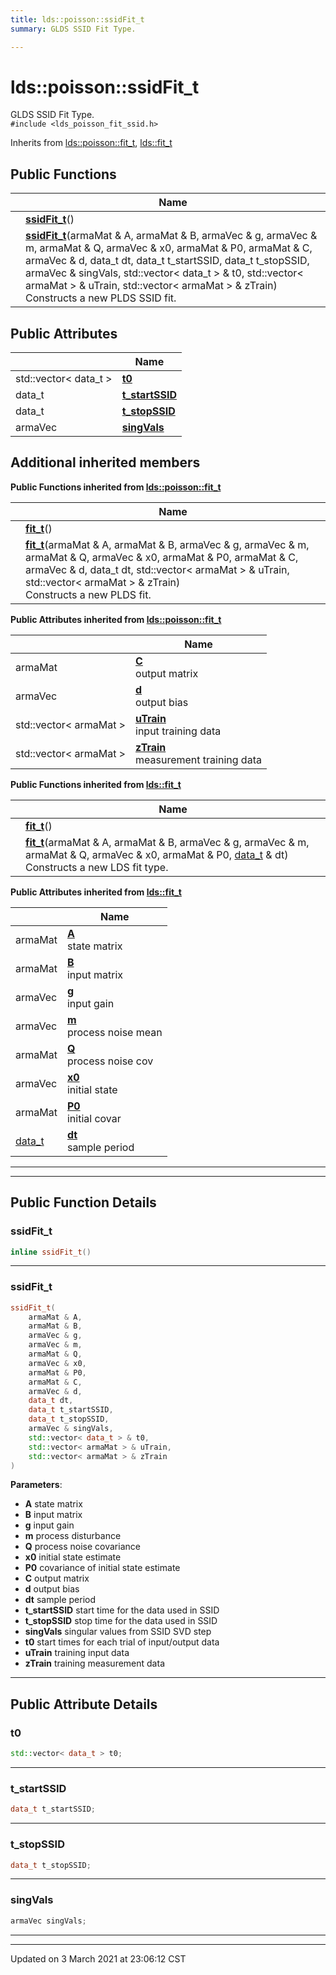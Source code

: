 ```yaml
---
title: lds::poisson::ssidFit_t
summary: GLDS SSID Fit Type. 

---
```


# lds::poisson::ssidFit_t



GLDS SSID Fit Type. 
<br /> `#include <lds_poisson_fit_ssid.h>`

Inherits from [lds::poisson::fit_t](/ldsctrlest/docs/api/classes/classlds_1_1poisson_1_1fit__t/), [lds::fit_t](/ldsctrlest/docs/api/classes/classlds_1_1fit__t/)

## Public Functions

|                | Name           |
| -------------- | -------------- |
| | **[ssidFit_t](/ldsctrlest/docs/api/classes/classlds_1_1poisson_1_1ssid_fit__t/#function-ssidfit_t)**() |
| | **[ssidFit_t](/ldsctrlest/docs/api/classes/classlds_1_1poisson_1_1ssid_fit__t/#function-ssidfit_t)**(armaMat & A, armaMat & B, armaVec & g, armaVec & m, armaMat & Q, armaVec & x0, armaMat & P0, armaMat & C, armaVec & d, data_t dt, data_t t_startSSID, data_t t_stopSSID, armaVec & singVals, std::vector< data_t > & t0, std::vector< armaMat > & uTrain, std::vector< armaMat > & zTrain)<br>Constructs a new PLDS SSID fit.  |

## Public Attributes

|                | Name           |
| -------------- | -------------- |
| std::vector< data_t > | **[t0](/ldsctrlest/docs/api/classes/classlds_1_1poisson_1_1ssid_fit__t/#variable-t0)**  |
| data_t | **[t_startSSID](/ldsctrlest/docs/api/classes/classlds_1_1poisson_1_1ssid_fit__t/#variable-t_startssid)**  |
| data_t | **[t_stopSSID](/ldsctrlest/docs/api/classes/classlds_1_1poisson_1_1ssid_fit__t/#variable-t_stopssid)**  |
| armaVec | **[singVals](/ldsctrlest/docs/api/classes/classlds_1_1poisson_1_1ssid_fit__t/#variable-singvals)**  |

## Additional inherited members

**Public Functions inherited from [lds::poisson::fit_t](/ldsctrlest/docs/api/classes/classlds_1_1poisson_1_1fit__t/)**

|                | Name           |
| -------------- | -------------- |
| | **[fit_t](/ldsctrlest/docs/api/classes/classlds_1_1poisson_1_1fit__t/#function-fit_t)**() |
| | **[fit_t](/ldsctrlest/docs/api/classes/classlds_1_1poisson_1_1fit__t/#function-fit_t)**(armaMat & A, armaMat & B, armaVec & g, armaVec & m, armaMat & Q, armaVec & x0, armaMat & P0, armaMat & C, armaVec & d, data_t dt, std::vector< armaMat > & uTrain, std::vector< armaMat > & zTrain)<br>Constructs a new PLDS fit.  |

**Public Attributes inherited from [lds::poisson::fit_t](/ldsctrlest/docs/api/classes/classlds_1_1poisson_1_1fit__t/)**

|                | Name           |
| -------------- | -------------- |
| armaMat | **[C](/ldsctrlest/docs/api/classes/classlds_1_1poisson_1_1fit__t/#variable-c)** <br>output matrix  |
| armaVec | **[d](/ldsctrlest/docs/api/classes/classlds_1_1poisson_1_1fit__t/#variable-d)** <br>output bias  |
| std::vector< armaMat > | **[uTrain](/ldsctrlest/docs/api/classes/classlds_1_1poisson_1_1fit__t/#variable-utrain)** <br>input training data  |
| std::vector< armaMat > | **[zTrain](/ldsctrlest/docs/api/classes/classlds_1_1poisson_1_1fit__t/#variable-ztrain)** <br>measurement training data  |

**Public Functions inherited from [lds::fit_t](/ldsctrlest/docs/api/classes/classlds_1_1fit__t/)**

|                | Name           |
| -------------- | -------------- |
| | **[fit_t](/ldsctrlest/docs/api/classes/classlds_1_1fit__t/#function-fit_t)**() |
| | **[fit_t](/ldsctrlest/docs/api/classes/classlds_1_1fit__t/#function-fit_t)**(armaMat & A, armaMat & B, armaVec & g, armaVec & m, armaMat & Q, armaVec & x0, armaMat & P0, [data_t](/ldsctrlest/docs/api/namespaces/namespacelds/#typedef-data_t) & dt)<br>Constructs a new LDS fit type.  |

**Public Attributes inherited from [lds::fit_t](/ldsctrlest/docs/api/classes/classlds_1_1fit__t/)**

|                | Name           |
| -------------- | -------------- |
| armaMat | **[A](/ldsctrlest/docs/api/classes/classlds_1_1fit__t/#variable-a)** <br>state matrix  |
| armaMat | **[B](/ldsctrlest/docs/api/classes/classlds_1_1fit__t/#variable-b)** <br>input matrix  |
| armaVec | **[g](/ldsctrlest/docs/api/classes/classlds_1_1fit__t/#variable-g)** <br>input gain  |
| armaVec | **[m](/ldsctrlest/docs/api/classes/classlds_1_1fit__t/#variable-m)** <br>process noise mean  |
| armaMat | **[Q](/ldsctrlest/docs/api/classes/classlds_1_1fit__t/#variable-q)** <br>process noise cov  |
| armaVec | **[x0](/ldsctrlest/docs/api/classes/classlds_1_1fit__t/#variable-x0)** <br>initial state  |
| armaMat | **[P0](/ldsctrlest/docs/api/classes/classlds_1_1fit__t/#variable-p0)** <br>initial covar  |
| [data_t](/ldsctrlest/docs/api/namespaces/namespacelds/#typedef-data_t) | **[dt](/ldsctrlest/docs/api/classes/classlds_1_1fit__t/#variable-dt)** <br>sample period  |


---
---
## Public Function Details

### **ssidFit_t**

```cpp
inline ssidFit_t()
```



---
### **ssidFit_t**

```cpp
ssidFit_t(
    armaMat & A,
    armaMat & B,
    armaVec & g,
    armaVec & m,
    armaMat & Q,
    armaVec & x0,
    armaMat & P0,
    armaMat & C,
    armaVec & d,
    data_t dt,
    data_t t_startSSID,
    data_t t_stopSSID,
    armaVec & singVals,
    std::vector< data_t > & t0,
    std::vector< armaMat > & uTrain,
    std::vector< armaMat > & zTrain
)
```



**Parameters**:

  * **A** state matrix 
  * **B** input matrix 
  * **g** input gain 
  * **m** process disturbance 
  * **Q** process noise covariance 
  * **x0** initial state estimate 
  * **P0** covariance of initial state estimate 
  * **C** output matrix 
  * **d** output bias 
  * **dt** sample period 
  * **t_startSSID** start time for the data used in SSID 
  * **t_stopSSID** stop time for the data used in SSID 
  * **singVals** singular values from SSID SVD step 
  * **t0** start times for each trial of input/output data 
  * **uTrain** training input data 
  * **zTrain** training measurement data 


---


## Public Attribute Details

### **t0**

```cpp
std::vector< data_t > t0;
```



---
### **t_startSSID**

```cpp
data_t t_startSSID;
```



---
### **t_stopSSID**

```cpp
data_t t_stopSSID;
```



---
### **singVals**

```cpp
armaVec singVals;
```



---


-------------------------------

Updated on  3 March 2021 at 23:06:12 CST
